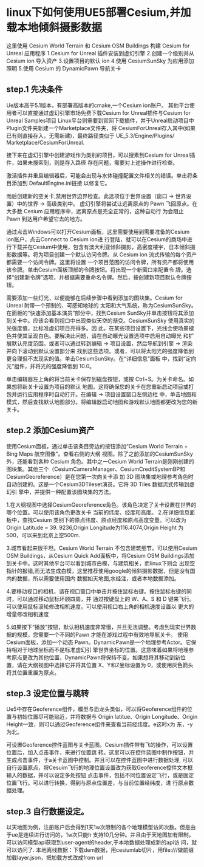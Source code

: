# linux下如何使用UE5部署Cesium,并加载本地倾斜摄影数据

这里使用 Cesium World Terrain 和 Cesium OSM Buildings 构建 Cesium for Unreal 应用程序
1.Cesium for Unreal 插件安装到虚幻引擎
2.创建一个级别并从 Cesium ion 导入资产
3.设置项目的默认 ion 
4.使用 CesiumSunSky 为应用添加照明
5.使用 Cesium 的 DynamicPawn 导航关卡
## step.1 先决条件

Ue版本高于5.1版本，有部署高版本的cmake,一个Cesium ion账户。
其他平台使用者可以直接通过虚幻引擎市场免费下载Cesium for Unreal插件与Cesium for Unreal Samples项目
Linux平台则需要到官网下载插件，并于Unreal启动项目中Plugin文件夹新建一个Marketplace文件夹，将
CesiumForUnreal存入其中(如果已有则直接存入，无需新建)，最终路径类似于 UE_5.3/Engine/Plugins/
Marketplace/CesiumForUnreal.

接下来在虚幻引擎中创建游戏作为类别的项目，可以搜素到Cesium for Unreal插件，如果未搜索到，则是存入路径
存在问题，需要对上述操作进行检查。

激活插件并重启编辑器后，可能会出现与水体碰撞配置文件相关的错误。单击将条目添加到 DefaultEngine.ini链接
以修复它。

而后创建新的空关卡,禁用世界边界检查。此选项位于世界设置（窗口 -> 世界设置）中的世界 -> 高级类别中。
虚幻引擎将尝试让远离原点的 Pawn 飞回原点。在大多数 Cesium 应用程序中，远离原点是完全正常的，这种自动行
为会阻止 Pawn 到达用户希望它去的地方。

通过点击Windows可以打开Cesium面板，这里需要使用到需要准备的Cesium ion账户，点击Connect to Cesium ion进
行登陆，就可以在Cesium的商场中进行下载并在Cesium中使用，包含有澳大利亚倾斜摄影，高密度楼宇，日本倾斜摄
影数据等。将为项目创建一个默认访问令牌。从 Cesium ion 流式传输的每个资产都需要一个访问令牌。这里将设置
一个项目范围的访问令牌，所有资产都将使用该令牌。单击Cesium面板顶部的令牌按钮。将出现一个新窗口来配置令
牌。选择“创建新令牌”选项，并根据需要重命名令牌。然后，按创建新项目默认令牌按钮。

需要添加一些灯光，以便能够在后续步骤中看到添加的图块集。Cesium for Unreal 附带一个预制的、可感知地球的
太阳和大气系统，称为CesiumSunSky。在面板的“快速添加基本演员”部分中，找到Cesium SunSky并单击按钮将其添加
到关卡中。应该会看到视口中出现类似天空的渐变。CesiumSunSky 使用真实的光强度值，比标准虚幻项目亮得多。因
此，在某些项目设置下，光线会使场景褪色并使其呈现白色。要解决此问题，请在自动曝光设置选项中启用自动曝光
和扩展默认亮度范围。或者可以通过转到编辑 -> 项目设置，然后导航到引擎 -> 渲染并向下滚动到默认设置部分来
找到这些选项。或者，可以将太阳光的强度降低到更合理但不太现实的值。单击CesiumSunSky。在“详细信息”面板
中，找到“定向光”组件，并将光的强度降低到 10.0。

单击编辑器左上角的将当前关卡保存到磁盘按钮，或按 Ctrl+S。为关卡命名。如果想将新关卡设置为项目的默认
地图。这将确保您的关卡在您重新启动项目或打包并运行应用程序时自动打开。在编辑 -> 项目设置窗口左侧边栏
中，单击地图和模式，然后查找默认地图部分。将编辑器启动地图和游戏默认地图都更改为您的新关卡。

## step.2 添加Cesium资产

使用Cesium面板，通过单击该条目旁边的按钮添加“Cesium World Terrain + Bing Maps 航空图像”。查看右侧的大纲
视图。除了之前添加的CesiumSunSky外，还能看到各种 Cesium 角色。其中之一Cesium World Terrain是刚刚创建的
图块集。其他三个（CesiumCameraManager、CesiumCreditSystemBP和CesiumGeoreference）是在您第一次向关卡添
加 3D 图块集或地理参考角色时自动创建的。这是一个Cesium3DTileset演员。它将 3D Tiles 数据流式传输到虚幻引
擎中，并提供一种配置该图块集的方法。

1.在大纲视图中选择CesiumGeoreference角色。该角色决定了关卡设置在世界的哪个位置。可以使用该角色更改关卡
当前的纬度、经度和高度。
2.在详细信息面板中，查找Cesium 类别下的原点纬度、原点经度和原点高度变量。可以改为Origin Latitude = 39.
9236,Origin Longitude为116.4074,Origin Height 为500，可以来到北京上空500m.

3.城市看起来很平坦。Cesium World Terrain 不包含建筑细节。可以使用Cesium OSM Buildings，从Cesium Quick 
Add面板中，将Cesium OSM Buildings添加到关卡中。这时其他平台可以看到城市白模，与建筑相关，而linux下则会
出现空指针的报错,而无法生成白模，这里推荐使用google的倾斜摄影数据，但是没有国内的数据，所以需要使用国内
数据如天地图,水经注，或者本地数据添加。

4.要移动视口的相机，请在视口窗口中单击并按住鼠标右键。按住鼠标右键的同时，可以通过移动鼠标环顾四周，并
通过按键盘上的 W、A、S 和 D 键来飞行。可以使用鼠标滚轮修改相机速度。可以使用视口右上角的相机速度设置以
更大的增量修改相机速度

5.如果按下“播放”按钮，默认相机速度非常慢，并且无法调整。考虑到现实世界数据的规模，您需要一个不同的Pawn
才能在游戏过程中有效地导航关卡。
使用Cesium面板，添加一个动态 Pawn。DynamicPawn是一个地理参考Actor。它保持相对于地球坐标而不是标准虚幻引
擎世界坐标的位置。这意味着如果将地理参考原点更改为其他位置，DynamicPawn将保持不变。如果想将其移动到新位
置，请在大纲视图中选择它并将其位置 X、Y和Z坐标设置为 0，或使用灰色箭头将其位置重置为原点。

## step.3 设定位置与跳转

Ue5中存在Geoference组件，模型与恐龙头类似，可以将Geoference组件的位置与初始位置尽可能贴近，并将数据与
Origin latitue、Origin Longitude、Origin Height一致，则可以通过Geoference组件来查看当前经纬度。e这时x为
东，-y为北。

可设置Geoference控件蓝图与关卡蓝图。Cesium插件带有飞的操作，可以设置位置后，加入点击事件，来进行位置跳
转。这里可以在控件蓝图中制作按钮，并生成点击事件，于a关卡蓝图中控制。并且可以在控件蓝图中进行数据处理,
可以自行设置原点，将Cesuim飞行的地理位置设置改为获取Geoference控件文本框输入的数据，并可以设定多处按钮
点击事件，包括不同位置设定飞行，或是固定位置飞行。可以进行转换，得到与原点位置差，与当前位置经纬度，进
行原点数据处理。

## step.3 自行数据设定。

以天地图为例，注册账户后会得到1天1w次限制的各个地理模型访问次数。但是由于ue是连续进行访问的，1w次只能h
支持10几分钟。并且由于天地图加有限制，可以访问模型api获取到user-agent的header,于本地数据处理成新的api访
问，就可以访问了.
本地离线数据：下载dem数据，用cesiumlab切片，用file:///做前缀加载layer.json，把加载方式改成from url